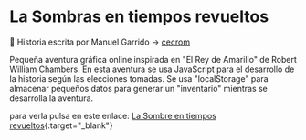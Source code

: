 # La Sombras en tiempos revueltos

:memo: Historia escrita por Manuel Garrido -> [cecrom](https://github.com/cecrom)

Pequeña aventura gráfica online inspirada en "El Rey de Amarillo" de Robert William Chambers.
En esta aventura se usa JavaScript para el desarrollo de la historia según las elecciones tomadas.
Se usa "localStorage" para almacenar pequeños datos para generar un "inventario" mientras se desarrolla la aventura.

para verla pulsa en este enlace:
[La Sombre en tiempos revueltos](https://alejandrogonzaleznavarro.github.io/LaSombraEnTiemposRevueltos/){:target="_blank"}
